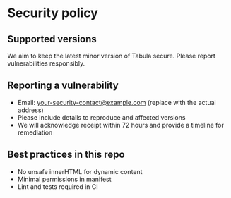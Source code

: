 # Security policy

## Supported versions
We aim to keep the latest minor version of Tabula secure. Please report vulnerabilities responsibly.

## Reporting a vulnerability
- Email: your-security-contact@example.com (replace with the actual address)
- Please include details to reproduce and affected versions
- We will acknowledge receipt within 72 hours and provide a timeline for remediation

## Best practices in this repo
- No unsafe innerHTML for dynamic content
- Minimal permissions in manifest
- Lint and tests required in CI
